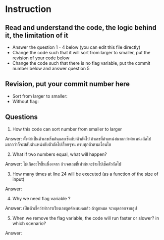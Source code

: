 ﻿# Instruction

## Read and understand the code, the logic behind it, the limitation of it
* Answer the question 1 - 4 below (you can edit this file directly)
* Change the code such that it will sort from larger to smaller, put the revision of your code below
* Change the code such that there is no flag variable, put the commit number below and answer question 5 


## Revision, put your commit number here
* Sort from larger to smaller:
* Without flag:

## Questions
1. How this code can sort number from smaller to larger
 
Answer: ตั้งค่าiเป็นตัวเลขเริ่มต้นและเช็คกับiตัวถัดไป ถ้าเลขที่ตำแหน่งiมากกว่าตำแหน่งถัดไปมากกว่าก็จะสลับตำแหน่งกับตัวถัดไปเรื่อยๆจน ครบทุกตัวตามเงื่อนไข

2. What if two numbers equal, what will happen? 

Answer:  ไม่เกิดอะไรขึ้นเนื่องจาก ถ้าเจอเลขที่เท่ากันจะข้ามไปเช็คตัวถัดไป

3. How many times at line 24 will be executed (as a function of the size of input) 

Answer: 

4. Why we need flag variable ? 

Answer: เป็นตัวเช็คว่าทำการเรียงเลขถูกต้องหมดแล้ว ถ้าถูกหมด จะหลุดออกจากลูป

5. When we remove the flag variable, the code will run faster or slower? in which scenario? 

Answer: